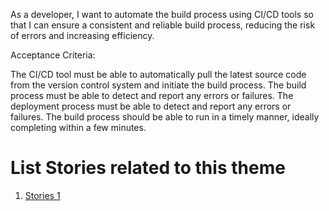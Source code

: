 As a developer, I want to automate the build process using CI/CD tools so that I can ensure a consistent and 
reliable build process, reducing the risk of errors and increasing efficiency.


Acceptance Criteria:

The CI/CD tool must be able to automatically pull the latest source code from the version control system and initiate
the build process.
The build process must be able to detect and report any errors or failures.
The deployment process must be able to detect and report any errors or failures.
The build process should be able to run in a timely manner, ideally completing within a few minutes.

# List Stories related to this theme
1. [Stories 1](documentation/templates/theme/initiatives/epics/stories/tasks/task_template.md)
<!--list the tasks related to this user story>